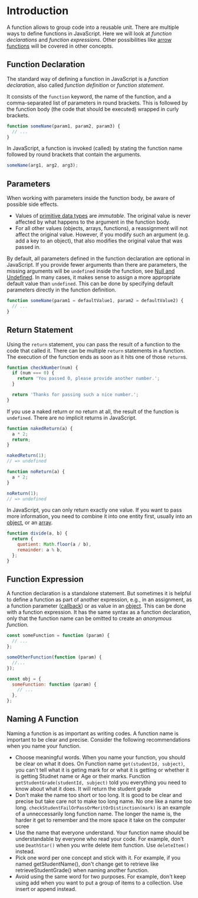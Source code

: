 # Introduction

A function allows to group code into a reusable unit.
There are multiple ways to define functions in JavaScript.
Here we will look at _function declarations_ and _function expressions_.
Other possibilities like [arrow functions][concept-arrow-functions] will be covered in other concepts.

## Function Declaration

The standard way of defining a function in JavaScript is a _function declaration_, also called _function definition_ or _function statement_.

It consists of the `function` keyword, the name of the function, and a comma-separated list of parameters in round brackets.
This is followed by the function body (the code that should be executed) wrapped in curly brackets.

```javascript
function someName(param1, param2, param3) {
  // ...
}
```

In JavaScript, a function is invoked (called) by stating the function name followed by round brackets that contain the arguments.

```javascript
someName(arg1, arg2, arg3);
```

## Parameters

When working with parameters inside the function body, be aware of possible side effects.

- Values of [primitive data types][mdn-primitives] are _immutable_.
  The original value is never affected by what happens to the argument in the function body.
- For all other values (objects, arrays, functions), a reassignment will not affect the original value.
  However, if you modify such an argument (e.g. add a key to an object), that also modifies the original value that was passed in.

By default, all parameters defined in the function declaration are optional in JavaScript.
If you provide fewer arguments than there are parameters, the missing arguments will be `undefined` inside the function, see [Null and Undefined][concept-null-undefined].
In many cases, it makes sense to assign a more appropriate default value than `undefined`.
This can be done by specifying default parameters directly in the function definition.

```javascript
function someName(param1 = defaultValue1, param2 = defaultValue2) {
  // ...
}
```

## Return Statement

Using the `return` statement, you can pass the result of a function to the code that called it.
There can be multiple `return` statements in a function.
The execution of the function ends as soon as it hits one of those `return`s.

```javascript
function checkNumber(num) {
  if (num === 0) {
    return 'You passed 0, please provide another number.';
  }

  return 'Thanks for passing such a nice number.';
}
```

If you use a naked return or no return at all, the result of the function is `undefined`.
There are no implicit returns in JavaScript.

```javascript
function nakedReturn(a) {
  a * 2;
  return;
}

nakedReturn(1);
// => undefined

function noReturn(a) {
  a * 2;
}

noReturn(1);
// => undefined
```

In JavaScript, you can only return exactly one value.
If you want to pass more information, you need to combine it into one entity first, usually into an [object][concept-objects], or an [array][concept-arrays].

```javascript
function divide(a, b) {
  return {
    quotient: Math.floor(a / b),
    remainder: a % b,
  };
}
```

## Function Expression

A function declaration is a standalone statement.
But sometimes it is helpful to define a function as part of another expression, e.g., in an assignment, as a function parameter ([callback][concept-callbacks]) or as value in an [object][concept-objects].
This can be done with a function expression.
It has the same syntax as a function declaration, only that the function name can be omitted to create an _anonymous function_.

```javascript
const someFunction = function (param) {
  // ...
};

someOtherFunction(function (param) {
  //...
});

const obj = {
  someFunction: function (param) {
    // ...
  },
};
```

[concept-arrow-functions]: /tracks/javascript/concepts/arrow-functions
[concept-null-undefined]: /tracks/javascript/concepts/null-undefined
[concept-objects]: /tracks/javascript/concepts/objects
[concept-callbacks]: /tracks/javascript/concepts/callbacks
[concept-arrays]: /tracks/javascript/concepts/arrays
[mdn-primitives]: https://developer.mozilla.org/en-US/docs/Glossary/Primitive

## Naming A Function
 Naming a function is as important as writing codes. A function name is important to be clear and precise. Consider the following recommendations when you name your function. 
 - Choose meaningful words. When you name your function, you should be clear on what it does. On Function name `get(studentId, subject)`, you can't tell what it is geting mark for or what it is getting or whether it is getting Studnet name or Age or their marks. Function `getStudentGrade(studentId, subject)` told you everything you need to know about what it does. It will return the student grade
 - Don't make the name too short or too long. It is good to be clear and precise but take care not to make too long name. No one like a name too long. `checkStudentFailOrPassOrMeritOrDistinction(mark)` is an example of a unneccessarily long function name. The longer the name is, the harder it get to remember and the more space it take on the computer scree
 - Use the name that everyone understand. Your function name should be understandable by everyone who read your code. For example, don't use `DeathStar()` when you write delete item function. Use `deleteItem()` instead.
 - Pick one word per one concept and stick with it. For example, if you named getStudentName(), don't change get to retrieve like retrieveStudentGrade() when naming another function.
 - Avoid using the same word for two purposes. For example, don't keep using add when you want to put a group of items to a collection. Use insert or append instead.
